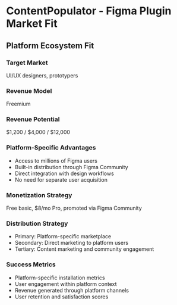 # ContentPopulator - Figma Plugin Market Fit

## Platform Ecosystem Fit

### Target Market
UI/UX designers, prototypers

### Revenue Model
Freemium

### Revenue Potential
$1,200 / $4,000 / $12,000

### Platform-Specific Advantages
- Access to millions of Figma users
- Built-in distribution through Figma Community
- Direct integration with design workflows
- No need for separate user acquisition

### Monetization Strategy
Free basic, $8/mo Pro, promoted via Figma Community

### Distribution Strategy
- Primary: Platform-specific marketplace
- Secondary: Direct marketing to platform users
- Tertiary: Content marketing and community engagement

### Success Metrics
- Platform-specific installation metrics
- User engagement within platform context
- Revenue generated through platform channels
- User retention and satisfaction scores
